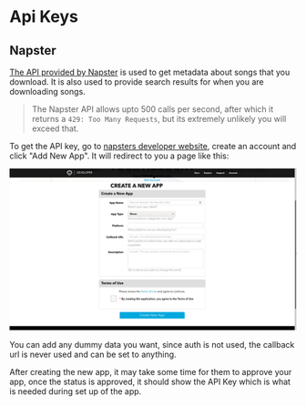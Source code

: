 # Api Keys

## Napster

[The API provided by
Napster](https://developer.napster.com/api/v2.2#getting-started) is used
to get metadata about songs that you download. It is also used to
provide search results for when you are downloading songs.

> The Napster API allows upto 500 calls per second, after which it
> returns a `429: Too Many Requests`, but its extremely unlikely you
> will exceed that.

To get the API key, go to [napsters developer
website](https://developer.napster.com/developer), create an account and
click "Add New App". It will redirect to you a page like this:

<img src="images/napster_create.png">

You can add any dummy data you want, since auth is not used, the
callback url is never used and can be set to anything.

After creating the new app, it may take some time for them to approve
your app, once the status is approved, it should show the API Key which
is what is needed during set up of the app.
